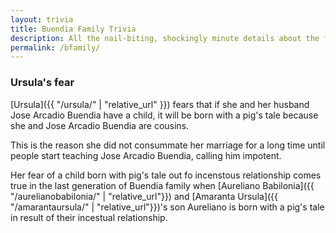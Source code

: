 ```yaml
---
layout: trivia
title: Buendia Family Trivia
description: All the nail-biting, shockingly minute details about the family.
permalink: /bfamily/
---
```

### Ursula's fear

[Ursula]({{ "/ursula/" | "relative_url" }}) fears that if she and her husband Jose Arcadio Buendia have a child, it will be born with a pig's tale because she and Jose Arcadio Buendia are cousins.

This is the reason she did not consummate her marriage for a long time until people start teaching Jose Arcadio Buendia, calling him impotent.

Her fear of a child born with pig's tale out fo incenstous relationship comes true in the last generation of Buendia family when [Aureliano Babilonia]({{ "/aurelianobabilonia/" | "relative_url"}}) and [Amaranta Ursula]({{ "/amarantaursula/" | "relative_url"}})'s son Aureliano is born with a pig's tale in result of their incestual relationship.
